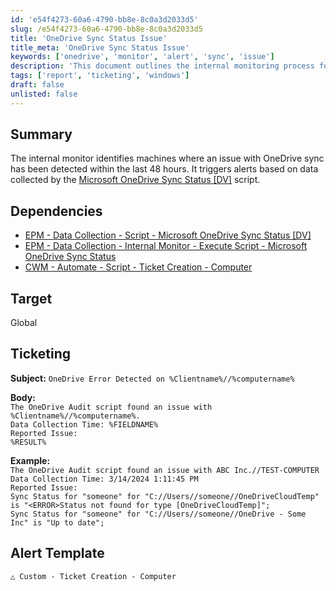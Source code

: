 ```yaml
---
id: 'e54f4273-60a6-4790-bb8e-8c0a3d2033d5'
slug: /e54f4273-60a6-4790-bb8e-8c0a3d2033d5
title: 'OneDrive Sync Status Issue'
title_meta: 'OneDrive Sync Status Issue'
keywords: ['onedrive', 'monitor', 'alert', 'sync', 'issue']
description: 'This document outlines the internal monitoring process for detecting OneDrive sync issues within a 48-hour timeframe. It details the dependencies required for the monitoring script and provides guidance on ticket creation when issues are detected, including subject and body templates for alerts.'
tags: ['report', 'ticketing', 'windows']
draft: false
unlisted: false
---
```


## Summary

The internal monitor identifies machines where an issue with OneDrive sync has been detected within the last 48 hours. It triggers alerts based on data collected by the [Microsoft OneDrive Sync Status [DV]](/docs/11c05d45-a0fb-4cfb-b388-cdc59362d9a1) script.

## Dependencies

- [EPM - Data Collection - Script - Microsoft OneDrive Sync Status [DV]](/docs/11c05d45-a0fb-4cfb-b388-cdc59362d9a1)
- [EPM - Data Collection - Internal Monitor - Execute Script - Microsoft OneDrive Sync Status](/docs/b7936e96-423d-4c53-bd95-d10a6c4861f1)
- [CWM - Automate - Script - Ticket Creation - Computer](/docs/63beba3c-f4a6-41a5-98e2-d4e4ce885035)

## Target

Global

## Ticketing

**Subject:** `OneDrive Error Detected on %Clientname%//%computername%`

**Body:**  
`The OneDrive Audit script found an issue with %Clientname%//%computername%.`  
`Data Collection Time: %FIELDNAME%`  
`Reported Issue:`  
`%RESULT%`  

**Example:**  
`The OneDrive Audit script found an issue with ABC Inc.//TEST-COMPUTER`  
`Data Collection Time: 3/14/2024 1:11:45 PM`  
`Reported Issue:`  
`Sync Status for "someone" for "C://Users//someone//OneDriveCloudTemp" is "<ERROR>Status not found for type [OneDriveCloudTemp]";`  
`Sync Status for "someone" for "C://Users//someone//OneDrive - Some Inc" is "Up to date";`

## Alert Template

`△ Custom - Ticket Creation - Computer`